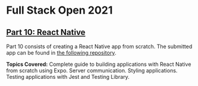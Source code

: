 # Full Stack Open 2021
## [Part 10: React Native](https://fullstackopen.com/en/part10)

Part 10 consists of creating a React Native app from scratch. The submitted app can be found in [the following repository](https://github.com/lsDantas/rate-repository-app).

**Topics Covered:** Complete guide to building applications with React Native from scratch using Expo. Server communication. Styling applications. Testing applications with Jest and Testing Library. 